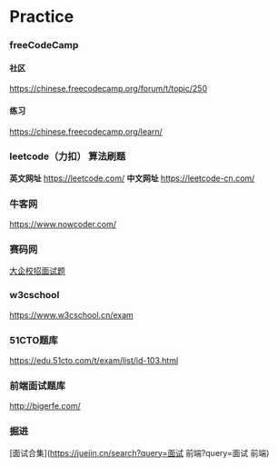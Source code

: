 # Practice

### freeCodeCamp

#### 社区

https://chinese.freecodecamp.org/forum/t/topic/250

#### 练习

https://chinese.freecodecamp.org/learn/



### leetcode（力扣） 算法刷题

**英文网址** https://leetcode.com/
**中文网址** https://leetcode-cn.com/



### 牛客网

https://www.nowcoder.com/



### 赛码网

[大企校招面试题](https://exercise.acmcoder.com/comp_ques?type=0)



### w3cschool

https://www.w3cschool.cn/exam



### 51CTO题库

https://edu.51cto.com/t/exam/list/id-103.html



### 前端面试题库

http://bigerfe.com/



### 掘进

[面试合集](https://juejin.cn/search?query=面试 前端?query=面试 前端)
